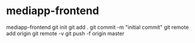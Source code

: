 # mediapp-frontend
mediapp-frontend
git init
git add .
git commit -m "initial commit"
git remote add origin <remote-repo-url>
git remote -v
git push -f origin master
